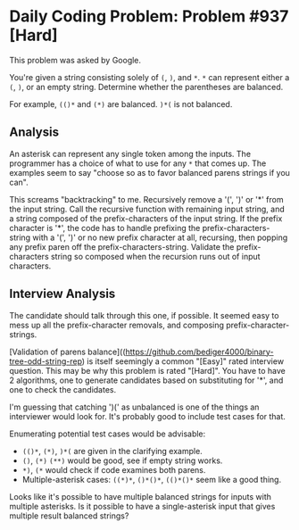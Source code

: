 # Daily Coding Problem: Problem #937 [Hard]

This problem was asked by Google.

You're given a string consisting solely of `(`, `)`, and `*`.
`*` can represent either a `(`, `)`, or an empty string.
Determine whether the parentheses are balanced.

For example, `(()*` and `(*)` are balanced.
`)*(` is not balanced.

## Analysis

An asterisk can represent any single token among the inputs.
The programmer has a choice of what to use for any `*` that comes up.
The examples seem to say
"choose so as to favor balanced parens strings if you can".

This screams "backtracking" to me.
Recursively remove a '(', ')' or '\*' from the input string.
Call the recursive function with remaining input string,
and a string composed of the prefix-characters of the input string.
If the prefix character is '\*', the code has to handle
prefixing the prefix-characters-string with a '(', ')' or
no new prefix character at all,
recursing, then popping any prefix paren off the prefix-characters-string.
Validate the prefix-characters string so composed
when the recursion runs out of input characters.

## Interview Analysis

The candidate should talk through this one, if possible.
It seemed easy to mess up all the prefix-character removals,
and composing prefix-character-strings.

[Validation of parens balance]((https://github.com/bediger4000/binary-tree-odd-string-rep)
is itself seemingly a common "[Easy]"
rated interview question.
This may be why this problem is rated "[Hard]".
You have to have 2 algorithms,
one to generate candidates based on substituting for '\*',
and one to check the candidates.

I'm guessing that catching ')(' as unbalanced is one of the
things an interviewer would look for.
It's probably good to include test cases for that.


Enumerating potential test cases would be advisable:

* `(()*`, `(*)`, `)*(` are given in the clarifying example.
* `()`, `(*)` `(**)` would be good, see if empty string works.
* `*)`, `(*` would check if code examines both parens.
* Multiple-asterisk cases: `((*)*`, `()*()*`, `(()*()*` seem like a good thing.

Looks like it's possible to have multiple balanced strings
for inputs with multiple asterisks.
Is it possible to have a single-asterisk input that gives
multiple result balanced strings?

